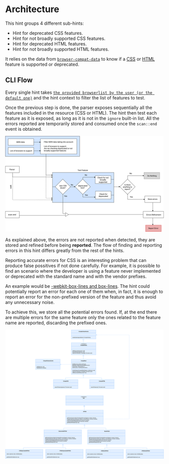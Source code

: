 # Architecture

This hint groups 4 different sub-hints:

* Hint for deprecated CSS features.
* Hint for not broadly supported CSS features.
* Hint for deprecated HTML features.
* Hint for not broadly supported HTML features.

It relies on the data from [`browser-compat-data`][browser-compat-data] to
know if a [CSS][browser-compat-data-css] or [HTML][browser-compat-data-html]
feature is supported or deprecated.

## CLI Flow

Every single hint takes [`the provided browserlist by the user (or the default
one)`][browser-context] and the hint context to filter the list of features to
test.

Once the previous step is done, the parser exposes sequentially all the features
included in the resource (CSS or HTML). The hint then test each feature as it is
exposed, as long as it is not in the `ignore` built-in list. All the errors
reported are temporarily stored and consumed once the `scan::end` event is
obtained.

[![Compat API hint's architecture][architecture]][architecture]

As explained above, the errors are not reported when detected, they are stored
and refined before being **reported**. The flow of finding and reporting errors
in this hint differs greatly from the rest of the hints.

Reporting accurate errors for CSS is an interesting problem that can produce
false possitives if not done carefully. For example, it is possible to find an
scenario where the developer is using a feature never implemented or deprecated
with the standard name and with the vendor prefixes.

An example would be [-webkit-box-lines and box-lines][mdn-box-lines]. The hint
could potentially report an error for each one of them when, in fact, it is
enough to report an error for the non-prefixed version of the feature and thus
avoid any unnecessary noise.

To achieve this, we store all the potential errors found. If, at the end there
are multiple errors for the same feature only the ones related to the feature
name are reported, discarding the prefixed ones.

[![Class inheritance diagram][class-inheritance-diagram]][class-inheritance-diagram]

<!-- Link labels: -->

[browser-compat-data]: https://github.com/mdn/browser-compat-data
[browser-compat-data-css]: https://github.com/mdn/browser-compat-data/tree/master/css
[browser-compat-data-html]: https://github.com/mdn/browser-compat-data/tree/master/html
[browser-context]: https://webhint.io/docs/user-guide/configuring-webhint/browser-context
[mdn-box-lines]: https://developer.mozilla.org/en-US/docs/Web/CSS/box-lines
[architecture]: images/architecture.svg
[class-inheritance-diagram]: images/uml.svg
